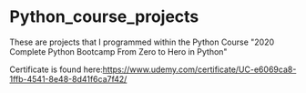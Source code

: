 # Python_course_projects
These are projects that I programmed within the Python Course "2020 Complete Python Bootcamp From Zero to Hero in Python"

Certificate is found here:https://www.udemy.com/certificate/UC-e6069ca8-1ffb-4541-8e48-8d41f6ca7f42/
